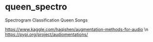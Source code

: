 # queen_spectro
Spectrogram Classification Queen Songs

https://www.kaggle.com/haqishen/augmentation-methods-for-audio \n
https://pypi.org/project/audiomentations/

